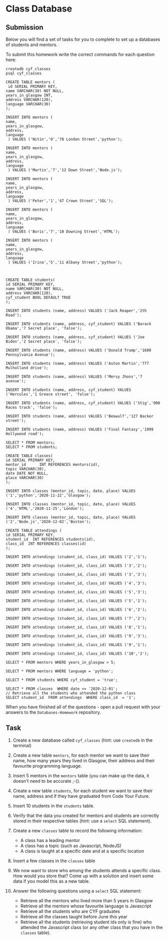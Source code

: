 # Class Database

## Submission

Below you will find a set of tasks for you to complete to set up a databases of students and mentors.

To submit this homework write the correct commands for each question here:

```
createdb cyf_classes 
psql cyf_classes

CREATE TABLE mentors (
 id SERIAL PRIMARY KEY,
name VARCHAR(30) NOT NULL,
years_in_glasgow INT,
address VARCHAR(120),
language VARCHAR(30)
); 

INSERT INTO mentors (
name,
years_in_glasgow,
address,
language
 ) VALUES ('Nitin','0','78 London Street','python');

INSERT INTO mentors (
name,
years_in_glasgow,
address,
language
 ) VALUES ('Martin','7','12 Down Street','Node.js');

INSERT INTO mentors (
name,
years_in_glasgow,
address,
language
 ) VALUES ('Peter','1','47 Crown Street','SQL');

INSERT INTO mentors (
name,
years_in_glasgow,
address,
language
 ) VALUES ('Boris','7','10 Downing Street','HTML'); 

INSERT INTO mentors (
name,
years_in_glasgow,
address,
language
 ) VALUES ('Irina','5','11 Albany Street','python'); 



CREATE TABLE students(
id SERIAL PRIMARY KEY,
name VARCHAR(30) NOT NULL,
address VARCHAR(120),
cyf_student BOOL DEFAULT TRUE
);

INSERT INTO students (name, address) VALUES ('Jack Reaper','2th Road');              

INSERT INTO students (name, address, cyf_student) VALUES ('Barack Obama','7 Secret place', 'false'); 

INSERT INTO students (name, address, cyf_student) VALUES ('Joe Biden','2 Secret place', 'false');    

INSERT INTO students (name, address) VALUES ('Donald Trump','1600 Pennsylvania Avenue'); 

INSERT INTO students (name, address) VALUES ('Aston Martin','777 Mulholland drive');     

INSERT INTO students (name, address) VALUES ('Mersy Jhons','7 avenue');              

INSERT INTO students (name, address, cyf_student) VALUES ('Hercules','1 Greace street', 'false');    

INSERT INTO students (name, address, cyf_student) VALUES ('Stig','000 Races track', 'false');        

INSERT INTO students (name, address) VALUES ('Beowulf','127 Backer street'); 

INSERT INTO students (name, address) VALUES ('Final Fantasy','1999 Hollywood road'); 

SELECT * FROM mentors;
SELECT * FROM students;

CREATE TABLE classes(
id SERIAL PRIMARY KEY,
mentor_id      INT REFERENCES mentors(id),
topic VARCHAR(30),
date DATE NOT NULL,
place VARCHAR(30)
);

INSERT INTO classes (mentor_id, topic, date, place) VALUES ('1','python','2020-11-22','Glasgow'); 

INSERT INTO classes (mentor_id, topic, date, place) VALUES ('4','HTML','2020-11-25','London');    

INSERT INTO classes (mentor_id, topic, date, place) VALUES ('2','Node.js','2020-12-02','Boston'); 

CREATE TABLE attendings (
id SERIAL PRIMARY KEY,
student_id  INT REFERENCES students(id),
class_id  INT REFERENCES classes(id)  
);

INSERT INTO attendings (student_id, class_id) VALUES ('2','1');  

INSERT INTO attendings (student_id, class_id) VALUES ('3','2');  

INSERT INTO attendings (student_id, class_id) VALUES ('3','3');  

INSERT INTO attendings (student_id, class_id) VALUES ('4','3');  

INSERT INTO attendings (student_id, class_id) VALUES ('5','3');  

INSERT INTO attendings (student_id, class_id) VALUES ('5','1');  

INSERT INTO attendings (student_id, class_id) VALUES ('6','2');  

INSERT INTO attendings (student_id, class_id) VALUES ('7','2');  

INSERT INTO attendings (student_id, class_id) VALUES ('8','1');  

INSERT INTO attendings (student_id, class_id) VALUES ('9','3');  

INSERT INTO attendings (student_id, class_id) VALUES ('9','1');  

INSERT INTO attendings (student_id, class_id) VALUES ('10','2');

SELECT * FROM mentors WHERE years_in_glasgow > 5; 

SELECT * FROM mentors WHERE language = 'python'; 

SELECT * FROM students WHERE cyf_student = 'true';

SELECT * FROM classes  WHERE date <= '2020-12-01';
// Retrieve all the students who attended the python class
SELECT student_id  FROM attendings  WHERE class_id  = '1';

```

When you have finished all of the questions - open a pull request with your answers to the `Databases-Homework` repository.

## Task

1. Create a new database called `cyf_classes` (hint: use `createdb` in the terminal)
2. Create a new table `mentors`, for each mentor we want to save their name, how many years they lived in Glasgow, their address and their favourite programming language.
3. Insert 5 mentors in the `mentors` table (you can make up the data, it doesn't need to be accurate ;-)).
4. Create a new table `students`, for each student we want to save their name, address and if they have graduated from Code Your Future.
5. Insert 10 students in the `students` table.
6. Verify that the data you created for mentors and students are correctly stored in their respective tables (hint: use a `select` SQL statement).
7. Create a new `classes` table to record the following information:

   - A class has a leading mentor
   - A class has a topic (such as Javascript, NodeJS)
   - A class is taught at a specific date and at a specific location

8. Insert a few classes in the `classes` table
9. We now want to store who among the students attends a specific class. How would you store that? Come up with a solution and insert some data if you model this as a new table.
10. Answer the following questions using a `select` SQL statement:
    - Retrieve all the mentors who lived more than 5 years in Glasgow
    - Retrieve all the mentors whose favourite language is Javascript
    - Retrieve all the students who are CYF graduates
    - Retrieve all the classes taught before June this year
    - Retrieve all the students (retrieving student ids only is fine) who attended the Javascript class (or any other class that you have in the `classes` table).
